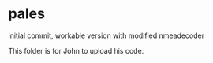# pales
initial commit, workable version with modified nmeadecoder

This folder is for John to upload his code.
